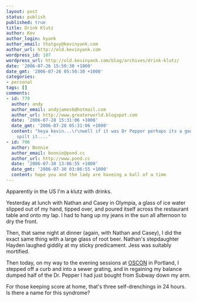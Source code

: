 ```yaml
---
layout: post
status: publish
published: true
title: Drink Klutz
author: Kev
author_login: kyank
author_email: thatguy@kevinyank.com
author_url: http://old.kevinyank.com
wordpress_id: 107
wordpress_url: http://old.kevinyank.com/blog/archives/drink-klutz/
date: '2006-07-26 15:50:30 +1000'
date_gmt: '2006-07-26 05:50:30 +1000'
categories:
- personal
tags: []
comments:
- id: 779
  author: andy
  author_email: andyjamesb@hotmail.com
  author_url: http://www.greaterworld.blogspot.com
  date: '2006-07-28 15:31:06 +1000'
  date_gmt: '2006-07-28 05:31:06 +1000'
  content: "heya kevin...\r\nwell if it was Dr Pepper perhaps its a good thing you
    spilt it...."
- id: 796
  author: Bonnie
  author_email: bonnie@pond.cc
  author_url: http://www.pond.cc
  date: '2006-07-30 13:06:55 +1000'
  date_gmt: '2006-07-30 03:06:55 +1000'
  content: hope you and the lady are haveing a ball of a time
---
```

<p>Apparently in the US I'm a klutz with drinks.</p>
<p>Yesterday at lunch with Nathan and Casey in Olympia, a glass of ice water slipped out of my hand, tipped over, and poured itself across the restaurant table and onto my lap. I had to hang up my jeans in the sun all afternoon to dry the front.</p>
<p>Then, that same night at dinner (again, with Nathan and Casey), I did the exact same thing with a large glass of root beer. Nathan's stepdaughter Hayden laughed giddily at my sticky predicament. Jess was suitably mortified.</p>
<p>Then today, on my way to the evening sessions at <a href="http://conferences.oreilly.com/os2006/">OSCON</a> in Portland, I stepped off a curb and into a sewer grating, and in regaining my balance dumped half of the Dr. Pepper I had just bought from Subway down my arm.</p>
<p>For those keeping score at home, that's three self-drenchings in 24 hours. Is there a name for this syndrome?</p>
